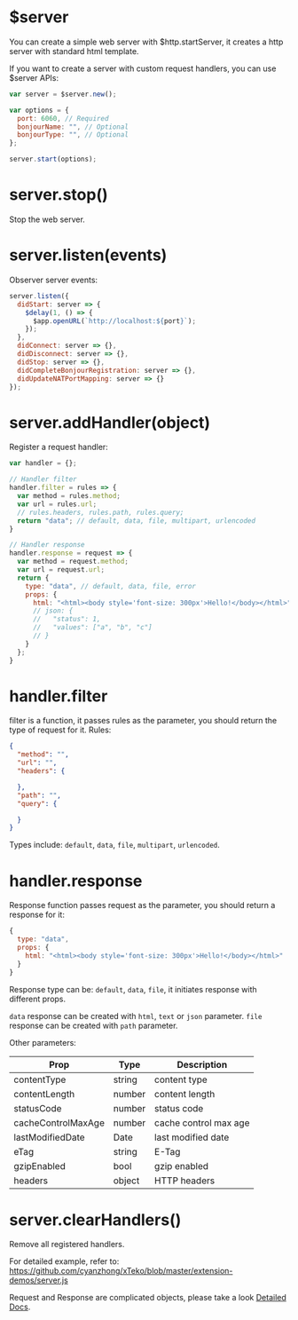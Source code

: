 # $server

You can create a simple web server with $http.startServer, it creates a http server with standard html template.

If you want to create a server with custom request handlers, you can use $server APIs:

```js
var server = $server.new();

var options = {
  port: 6060, // Required
  bonjourName: "", // Optional
  bonjourType: "", // Optional
};

server.start(options);
```

# server.stop()

Stop the web server.

# server.listen(events)

Observer server events:

```js
server.listen({
  didStart: server => {
    $delay(1, () => {
      $app.openURL(`http://localhost:${port}`);
    });
  },
  didConnect: server => {},
  didDisconnect: server => {},
  didStop: server => {},
  didCompleteBonjourRegistration: server => {},
  didUpdateNATPortMapping: server => {}
});
```

# server.addHandler(object)

Register a request handler:

```js
var handler = {};

// Handler filter
handler.filter = rules => {
  var method = rules.method;
  var url = rules.url;
  // rules.headers, rules.path, rules.query;
  return "data"; // default, data, file, multipart, urlencoded
}

// Handler response
handler.response = request => {
  var method = request.method;
  var url = request.url;
  return {
    type: "data", // default, data, file, error
    props: {
      html: "<html><body style='font-size: 300px'>Hello!</body></html>"
      // json: {
      //   "status": 1,
      //   "values": ["a", "b", "c"]
      // }
    }
  };
}
```

 # handler.filter

 filter is a function, it passes rules as the parameter, you should return the type of request for it. Rules:

```json
{
  "method": "",
  "url": "",
  "headers": {

  },
  "path": "",
  "query": {

  }
}
```

Types include: `default`, `data`, `file`, `multipart`, `urlencoded`.

# handler.response

Response function passes request as the parameter, you should return a response for it:

```js
{
  type: "data",
  props: {
    html: "<html><body style='font-size: 300px'>Hello!</body></html>"
  }
}
```

Response type can be: `default`, `data`, `file`, it initiates response with different props.

`data` response can be created with `html`, `text` or `json` parameter. `file` response can be created with `path` parameter.

Other parameters:

Prop | Type | Description
---|---|---
contentType | string | content type
contentLength | number | content length
statusCode | number | status code
cacheControlMaxAge | number | cache control max age
lastModifiedDate | Date | last modified date
eTag | string | E-Tag
gzipEnabled | bool | gzip enabled
headers | object | HTTP headers

# server.clearHandlers()

Remove all registered handlers.

For detailed example, refer to: https://github.com/cyanzhong/xTeko/blob/master/extension-demos/server.js

Request and Response are complicated objects, please take a look [Detailed Docs](en/object/server.md).